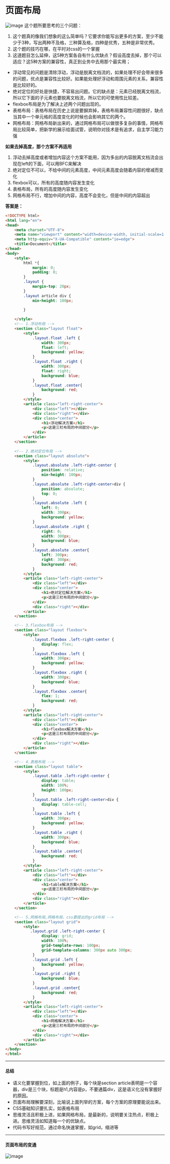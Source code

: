 # 页面布局
![image](./img/2.1.png)
这个题所要思考的三个问题：
1. 这个题真的像我们想象的这么简单吗？它要求你能写出更多的方案，至少不能少于3种，写出两种不及格，三种算及格，四种是优秀，五种是非常优秀。
2. 这个题的技巧在哪，在平时对css的一个掌握
3. 这道题目怎么延伸，这5种方案各自有什么优缺点？假设高度去掉，那个可以适应？这5种方案的兼容性，真正到业务中去用那个最实用；
- 浮动常见的问题是清除浮动，浮动是脱离文档流的，如果处理不好会带来很多的问题，优点是兼容性比较好。如果能处理好浮动和周围元素的关系，兼容性是比较好的。
- 绝对定位的好处是快捷，不容易出问题。它的缺点是：元素已经脱离文档流，所以它下面的子元素也要脱离文档流，所以它的可使用性比较差。
- flexbox布局是为了解决上述两个问题出现的。
- 表格布局：表格布局在历史上说是要摒弃掉，表格布局兼容性问题很好，缺点当其中一个单元格的高度变化的时候也会影响其它的两个。
- 网格布局：网格布局新出来的，通过网格布局可以做很多复杂的事情，网格布局比较简单，把新学的展示给面试管，说明你对技术是有追求，自主学习能力强

**如果去掉高度，那个方案不再适用**
1. 浮动去掉高度或者增加内容这个方案不能用，因为多出的内容脱离文档流会出现在left的下面，可以用BFC来解决
2. 绝对定位不可以，不给中间的元素高度，中间元素高度会随着内容的增减而变化
3. flexbox可以，所有的高度随内容发生变化
4. 表格布局，所有的高度随内容发生变化
5. 网格布局不行，增加中间的内容，高度不会变化，但是中间的内容超出


**答案是：**
```html
<!DOCTYPE html>
<html lang="en">
<head>
    <meta charset="UTF-8">
    <meta name="viewport" content="width=device-width, initial-scale=1.0">
    <meta http-equiv="X-UA-Compatible" content="ie=edge">
    <title>Document</title>
</head>
<body>
    <style>
        html *{
            margin: 0;
            padding: 0;
        }
        .layout {
            margin-top: 20px;
        }
        .layout article div {
            min-height: 100px;

        }
        
    </style>
    <!-- 1.浮动布局 -->
    <section class="layout float">
        <style>
            .layout.float .left {
                width: 300px;
                float: left;
                background: yellow;
            }
            .layout.float .right {
                width: 300px;
                float: right;
                background: blue;
            }
            .layout.float .center{
                background: red;
            }
        </style>
        <article class="left-right-center">
            <div class="left"></div>
            <div class="right"></div>
            <div class="center">
                <h1>浮动解决方案</h1>
                <p>这是三栏布局的中间部分</p>
            </div>
        </article>
    </section>
    
    <!-- 2.绝对定位布局 -->
    <section class="layout absolute">
        <style>
            .layout.absolute .left-right-center {
                position: relative;
                min-height: 100px;
            }
            .layout.absolute .left-right-center>div {
                position: absolute;
                top: 0;
            }
            .layout.absolute .left {
                left: 0;
                width: 300px;
                background: yellow;
            }
            .layout.absolute .right {
                right: 0;
                width: 300px;
                background: blue;
            }
            .layout.absolute .center{
                left: 300px;
                right: 300px;
                background: red;
            }
        </style>
        <article class="left-right-center">
            <div class="left"></div>
            <div class="center">
                <h1>绝对定位解决方案</h1>
                <p>这是三栏布局的中间部分</p>
            </div>
            <div class="right"></div>
        </article>
    </section>

    <!-- 3.flexbox布局 -->
    <section class="layout flexbox">
        <style>
            .layout.flexbox .left-right-center {
                display: flex;
            }
            .layout.flexbox .left {
                width: 300px;
                background: yellow;
            }
            .layout.flexbox .right {
                width: 300px;
                background: blue;
            }
            .layout.flexbox .center{
                flex: 1;
                background: red;
            }
        </style>
        <article class="left-right-center">
            <div class="left"></div>
            <div class="center">
                <h1>flexbox解决方案</h1>
                <p>这是三栏布局的中间部分</p>
            </div>
            <div class="right"></div>
        </article>
    </section>

    <!-- 4.表格布局 -->
    <section class="layout table">
        <style>
            .layout.table .left-right-center {
                display: table;
                width: 100%;
                height: 100px;
            }
            .layout.table .left-right-center>div {
                display: table-cell;
            }
            .layout.table .left {
                width: 300px;
                background: yellow;
            }
            .layout.table .right {
                width: 300px;
                background: blue;
            }
            .layout.table .center{
                background: red;
            }
        </style>
        <article class="left-right-center">
            <div class="left"></div>
            <div class="center">
                <h1>table解决方案</h1>
                <p>这是三栏布局的中间部分</p>
            </div>
            <div class="right"></div>
        </article>
    </section>

    <!-- 5.网格布局,网格布局，css要提出的grid布局 -->
    <section class="layout grid">
        <style>
           .layout.grid .left-right-center {
                display: grid;
                width: 100%;
                grid-template-rows: 100px;
                grid-template-columns: 300px auto 300px;
            }
            .layout.grid .left {
                background: yellow;
            }
            .layout.grid .right {
                background: blue;
            }
            .layout.grid .center{
                background: red;
            }
        </style>
        <article class="left-right-center">
            <div class="left"></div>
            <div class="center">
                <h1>网格解决方案</h1>
                <p>这是三栏布局的中间部分</p>
            </div>
            <div class="right"></div>
        </article>
    </section>
</body>
</html>
```

---
#### 总结
- 语义化要掌握到位，如上面的例子，每个块是section article表明是一个容器，div是三个块，标题是h1,内容是p，不要通篇div，这是语义化没有掌握好的原因。
- 页面布局理解要深刻，比喻说上面列举的方案，每个方案的原理要能说出来。
- CSS基础知识要扎实，如表格布局
- 思维灵活且积极上进，如果网格布局，是最新的，说明要关注热点，积极上进。思维灵活如知道每一个的优缺点。
- 代码书写好规范，通过命名快速掌握，如grid，缩进等

---
#### 页面布局的变通
![image](./img/2.2.png)